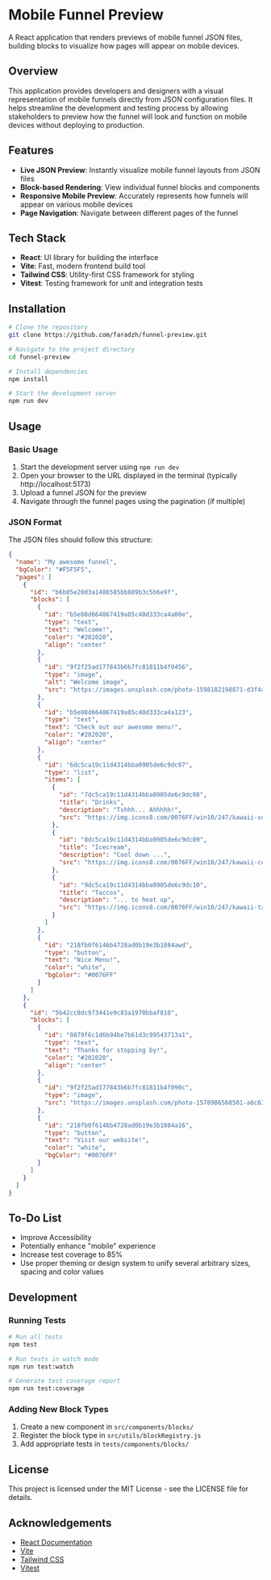 # Mobile Funnel Preview

A React application that renders previews of mobile funnel JSON files, building blocks to visualize how pages will appear on mobile devices.

## Overview

This application provides developers and designers with a visual representation of mobile funnels directly from JSON configuration files. It helps streamline the development and testing process by allowing stakeholders to preview how the funnel will look and function on mobile devices without deploying to production.

## Features

- **Live JSON Preview**: Instantly visualize mobile funnel layouts from JSON files
- **Block-based Rendering**: View individual funnel blocks and components
- **Responsive Mobile Preview**: Accurately represents how funnels will appear on various mobile devices
- **Page Navigation**: Navigate between different pages of the funnel

## Tech Stack

- **React**: UI library for building the interface
- **Vite**: Fast, modern frontend build tool
- **Tailwind CSS**: Utility-first CSS framework for styling
- **Vitest**: Testing framework for unit and integration tests

## Installation

```bash
# Clone the repository
git clone https://github.com/faradzh/funnel-preview.git

# Navigate to the project directory
cd funnel-preview

# Install dependencies
npm install

# Start the development server
npm run dev
```

## Usage

### Basic Usage

1. Start the development server using `npm run dev`
2. Open your browser to the URL displayed in the terminal (typically http://localhost:5173)
3. Upload a funnel JSON for the preview
4. Navigate through the funnel pages using the pagination (if multiple)

### JSON Format

The JSON files should follow this structure:

```json
{
  "name": "My awesome funnel",
  "bgColor": "#F5F5F5",
  "pages": [
    {
      "id": "b6b05e20d3a1486585bb889b3c5b6e9f",
      "blocks": [
        {
          "id": "b5e08d664867419a85c40d333ca4a00e",
          "type": "text",
          "text": "Welcome!",
          "color": "#202020",
          "align": "center"
        },
        {
          "id": "9f2f25ad177843b6b7fc81811b4f0456",
          "type": "image",
          "alt": "Welcome image",
          "src": "https://images.unsplash.com/photo-1598182198871-d3f4ab4fd181?ixlib=rb-1.2.1&ixid=MnwxMjA3fDB8MHxwaG90by1wYWdlfHx8fGVufDB8fHx8&auto=format&fit=crop&w=1350&q=80"
        },
        {
          "id": "b5e08d664867419a85c40d333ca4a123",
          "type": "text",
          "text": "Check out our awesome menu!",
          "color": "#202020",
          "align": "center"
        },
        {
          "id": "6dc5ca19c11d4314bba0905de6c9dc07",
          "type": "list",
          "items": [
            {
              "id": "7dc5ca19c11d4314bba0905de6c9dc08",
              "title": "Drinks",
              "description": "Tshhh... Ahhhhh!",
              "src": "https://img.icons8.com/0076FF/win10/247/kawaii-soda"
            },
            {
              "id": "8dc5ca19c11d4314bba0905de6c9dc09",
              "title": "Icecream",
              "description": "Cool down ...",
              "src": "https://img.icons8.com/0076FF/win10/247/kawaii-cupcake"
            },
            {
              "id": "9dc5ca19c11d4314bba0905de6c9dc10",
              "title": "Taccos",
              "description": "... to heat up",
              "src": "https://img.icons8.com/0076FF/win10/247/kawaii-taco"
            }
          ]
        },
        {
          "id": "218fb0f6146b4728ad0b19e3b1084awd",
          "type": "button",
          "text": "Nice Menu!",
          "color": "white",
          "bgColor": "#0076FF"
        }
      ]
    },
    {
      "id": "5b42cc0dc973441e9c83a1970bbaf810",
      "blocks": [
        {
          "id": "0879f6c1d6b94be7b61d3c99543713a1",
          "type": "text",
          "text": "Thanks for stopping by!",
          "color": "#202020",
          "align": "center"
        },
        {
          "id": "9f2f25ad177843b6b7fc81811b4f090c",
          "type": "image",
          "src": "https://images.unsplash.com/photo-1578986568501-a6c637652d24?ixid=MnwxMjA3fDB8MHxwaG90by1wYWdlfHx8fGVufDB8fHx8&ixlib=rb-1.2.1&auto=format&fit=crop&w=1351&q=80"
        },
        {
          "id": "218fb0f6146b4728ad0b19e3b1084a16",
          "type": "button",
          "text": "Visit our website!",
          "color": "white",
          "bgColor": "#0076FF"
        }
      ]
    }
  ]
}
```

## To-Do List

- Improve Accessibility
- Potentially enhance "mobile" experience
- Increase test coverage to 85%
- Use proper theming or design system to unify several arbitrary sizes, spacing and color values

## Development

### Running Tests

```bash
# Run all tests
npm test

# Run tests in watch mode
npm run test:watch

# Generate test coverage report
npm run test:coverage
```

### Adding New Block Types

1. Create a new component in `src/components/blocks/`
2. Register the block type in `src/utils/blockRegistry.js`
3. Add appropriate tests in `tests/components/blocks/`

## License

This project is licensed under the MIT License - see the LICENSE file for details.

## Acknowledgements

- [React Documentation](https://reactjs.org/docs/getting-started.html)
- [Vite](https://vitejs.dev/)
- [Tailwind CSS](https://tailwindcss.com/)
- [Vitest](https://vitest.dev/)
